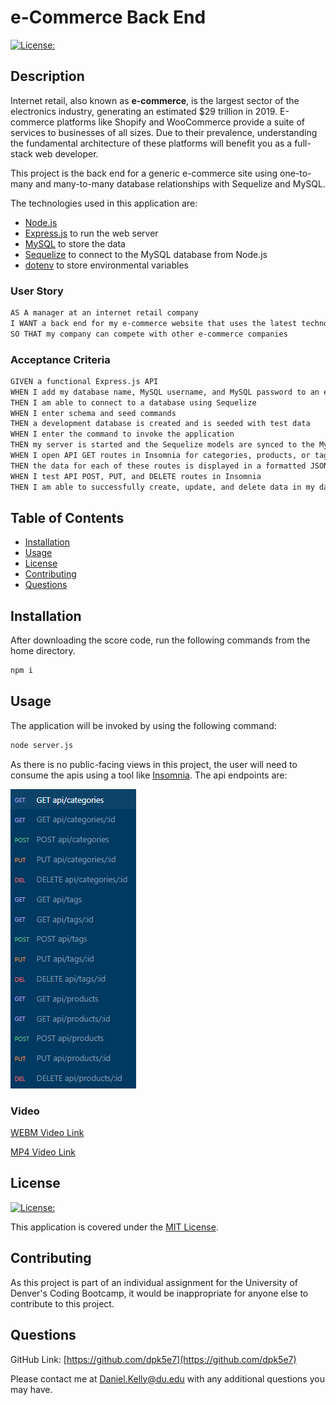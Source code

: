 # e-Commerce Back End

[![License:](https://img.shields.io/badge/License-MIT-yellow.svg)](https://opensource.org/licenses/MIT)

## Description

Internet retail, also known as **e-commerce**, is the largest sector of the electronics industry, generating an estimated $29 trillion in 2019. E-commerce platforms like Shopify and WooCommerce provide a suite of services to businesses of all sizes. Due to their prevalence, understanding the fundamental architecture of these platforms will benefit you as a full-stack web developer.

This project is the back end for a generic e-commerce site using one-to-many and many-to-many database relationships with Sequelize and MySQL.

The technologies used in this application are:

- [Node.js](https://nodejs.org/en/)
- [Express.js](https://expressjs.com/) to run the web server
- [MySQL](https://www.mysql.com/) to store the data
- [Sequelize](https://sequelize.org) to connect to the MySQL database from Node.js
- [dotenv](https://www.npmjs.com/package/dotenv) to store environmental variables

### User Story

```md
AS A manager at an internet retail company
I WANT a back end for my e-commerce website that uses the latest technologies
SO THAT my company can compete with other e-commerce companies
```

### Acceptance Criteria

```md
GIVEN a functional Express.js API
WHEN I add my database name, MySQL username, and MySQL password to an environment variable file
THEN I am able to connect to a database using Sequelize
WHEN I enter schema and seed commands
THEN a development database is created and is seeded with test data
WHEN I enter the command to invoke the application
THEN my server is started and the Sequelize models are synced to the MySQL database
WHEN I open API GET routes in Insomnia for categories, products, or tags
THEN the data for each of these routes is displayed in a formatted JSON
WHEN I test API POST, PUT, and DELETE routes in Insomnia
THEN I am able to successfully create, update, and delete data in my database
```

## Table of Contents

- [Installation](#installation)
- [Usage](#usage)
- [License](#license)
- [Contributing](#contributing)
- [Questions](#questions)

## Installation

After downloading the score code, run the following commands from the home directory.

```bash
npm i
```

## Usage

The application will be invoked by using the following command:

```bash
node server.js
```

As there is no public-facing views in this project, the user will need to consume the apis using a tool like [Insomnia](https://insomnia.rest/). The api endpoints are:

![Screenshot1](./assets/images/screenshot1.png)

### Video

[WEBM Video Link](https://drive.google.com/file/d/1pQn7x_QwBq3fPjWPo1BNOVGSnG-IPg8a/view)

[MP4 Video Link](https://drive.google.com/file/d/1f2z4LFM_rUjYkcGqCCNSwPBrysbIOocV/view?usp=sharing)

## License

[![License:](https://img.shields.io/badge/License-MIT-yellow.svg)](https://opensource.org/licenses/MIT)

This application is covered under the [MIT License](https://opensource.org/licenses/MIT).

## Contributing

As this project is part of an individual assignment for the University of Denver's Coding Bootcamp, it would be inappropriate for anyone else to contribute to this project.

## Questions

GitHub Link: [https://github.com/dpk5e7](https://github.com/dpk5e7)

Please contact me at Daniel.Kelly@du.edu with any additional questions you may have.
